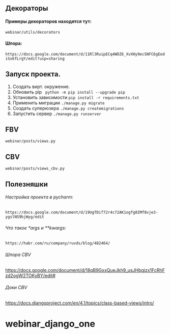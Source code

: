 ## Декораторы

#### Примеры декораторов находятся тут:
`webinar/utils/decorators`

#### Шпора:
`https://docs.google.com/document/d/11Rl3RuipECq4WDZ6_XvXHy9ecSNFC6gEediSx6fLrgY/edit?usp=sharing`

## Запуск проекта.

1. Создать вирт. окружение.
1. Обновить pip 
`  python -m pip install --upgrade pip
`
1. Установить зависимости  `pip install -r requirements.txt`
1. Применить миграции `./manage.py migrate`
1. Создать суперюзера `./manage.py createmigrations`
1. Запустить сервер `./manage.py runserver`

## FBV
`webinar/posts/views.py`

## CBV
`webinar/posts/views_cbv.py`

## Полезняшки

###### Настройка проекта в pycharm:

`https://docs.google.com/document/d/19UgTDif72r4c72AK1ogfg8IMf8vje3-ygslNS9bjWyg/edit`


###### Что такое *args и **kwargs:
`https://habr.com/ru/company/ruvds/blog/482464/`


###### Шпора CBV
https://docs.google.com/document/d/18qB9GxxQueJkh9_usJHbgjzx1FcRhFzd2ogW2TOKyBY/edit#


###### Доки CBV
https://docs.djangoproject.com/en/4.1/topics/class-based-views/intro/
# webinar_django_one
